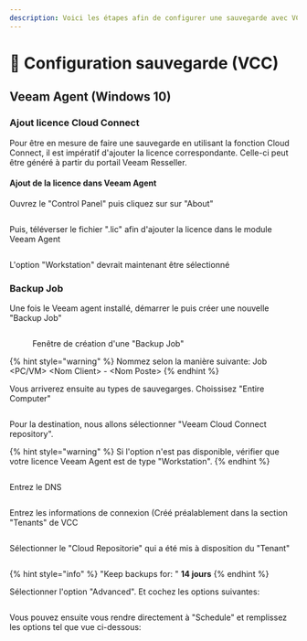```yaml
---
description: Voici les étapes afin de configurer une sauvegarde avec VCC
---
```


# 🧾 Configuration sauvegarde (VCC)

## Veeam Agent (Windows 10)

### Ajout licence Cloud Connect

Pour être en mesure de faire une sauvegarde en utilisant la fonction Cloud Connect, il est impératif d'ajouter la licence correspondante. Celle-ci peut être généré à partir du portail Veeam Resseller.

#### Ajout de la licence dans Veeam Agent

Ouvrez le "Control Panel" puis cliquez sur sur "About"

<figure><img src="../.gitbook/assets/image (21).png" alt=""><figcaption></figcaption></figure>

Puis, téléverser le fichier ".lic" afin d'ajouter la licence dans le module Veeam Agent

<figure><img src="../.gitbook/assets/image (10).png" alt=""><figcaption></figcaption></figure>

L'option "Workstation" devrait maintenant être sélectionné

### Backup Job

Une fois le Veeam agent installé, démarrer le puis créer une nouvelle "Backup Job"

<figure><img src="../.gitbook/assets/image (43).png" alt=""><figcaption><p>Fenêtre de création d'une "Backup Job"</p></figcaption></figure>

{% hint style="warning" %}
Nommez selon la manière suivante: Job \<PC/VM> \<Nom Client> - \<Nom Poste>
{% endhint %}

Vous arriverez ensuite au types de sauvegarges. Choissisez "Entire Computer"

<figure><img src="../.gitbook/assets/image (14).png" alt=""><figcaption></figcaption></figure>

Pour la destination, nous allons sélectionner "Veeam Cloud Connect repository".

{% hint style="warning" %}
Si l'option n'est pas disponible, vérifier que votre licence Veeam Agent est de type "Workstation".
{% endhint %}

<figure><img src="../.gitbook/assets/image (31).png" alt=""><figcaption></figcaption></figure>

Entrez le DNS

<figure><img src="../.gitbook/assets/image (19).png" alt=""><figcaption></figcaption></figure>

Entrez les informations de connexion (Créé préalablement dans la section "Tenants" de VCC

<figure><img src="../.gitbook/assets/image (25).png" alt=""><figcaption></figcaption></figure>

Sélectionner le "Cloud Repositorie" qui a été mis à disposition du "Tenant"

<figure><img src="../.gitbook/assets/image (5).png" alt=""><figcaption></figcaption></figure>

{% hint style="info" %}
"Keep backups for: " **14 jours**
{% endhint %}



Sélectionner l'option "Advanced". Et cochez les options suivantes:

<figure><img src="../.gitbook/assets/image (7).png" alt=""><figcaption></figcaption></figure>

Vous pouvez ensuite vous rendre directement à "Schedule" et remplissez les options tel que vue ci-dessous:

<figure><img src="../.gitbook/assets/image (46).png" alt=""><figcaption></figcaption></figure>
